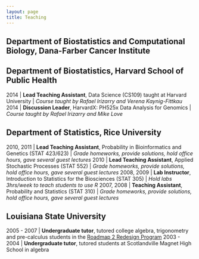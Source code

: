 ```yaml
---
layout: page
title: Teaching
---
```


## Department of Biostatistics and Computational Biology, Dana-Farber Cancer Institute 
## Department of Biostatistics, Harvard School of Public Health

2014 | **Lead Teaching Assistant**, Data Science (CS109) taught at Harvard University
| *Course taught by Rafael Irizarry and Verena Kaynig-Fittkau*
2014 | **Discussion Leader**, HarvardX: PH525x Data Analysis for Genomics
| *Course taught by Rafael Irizarry and Mike Love*

## Department of Statistics, Rice University 

2010, 2011 | **Lead Teaching Assistant**, Probability in Bioinformatics and Genetics (STAT 423/623)
| *Grade homeworks, provide solutions, hold office hours, gave several guest lectures*
2010 | **Lead Teaching Assistant**, Applied Stochastic Processes (STAT 552)
| *Grade homeworks, provide solutions, hold office hours, gave several guest lectures*
2008, 2009 | **Lab Instructor**, Introduction to Statistics for the Biosciences (STAT 305)
| *Hold labs 3hrs/week to teach students to use R*
2007, 2008 | **Teaching Assistant**, Probability and Statistics (STAT 310)
| *Grade homeworks, provide solutions, hold office hours, gave several guest lectures*

## Louisiana State University 

2005 - 2007 | **Undergraduate tutor**, tutored college algebra, trigonometry and pre-calculus students in the [Roadmap 2 Redesign Program](https://www.math.lsu.edu/dept/courses/1021/Redesign)
2003 - 2004 | **Undergraduate tutor**, tutored students at Scotlandville Magnet High School in algebra